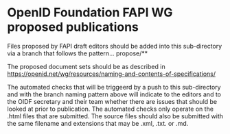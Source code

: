 # OpenID Foundation FAPI WG proposed publications 

Files proposed by FAPI draft editors should be added into this sub-directory via a branch that follows the pattern...
    propose/**

The proposed document sets should be as described in https://openid.net/wg/resources/naming-and-contents-of-specifications/

The automated checks that will be triggeerd by a push to this sub-directory and with the branch naming pattern above will indicate to the editors and to the OIDF secretary and their team whether there are issues that should be looked at prior to publication.  The automated checks only operate on the .html files that are submitted.  The source files should also be submitted with the same filename and extensions that may be .xml, .txt. or .md.

